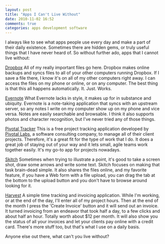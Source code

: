 ```yaml
---
layout: post
title: "Apps I Can't Live Without"
date: 2010-11-02 16:52
comments: true
categories: apps development software
---
```

I always like to see what apps people use every day and make a part of their daily existence. Sometimes there are hidden
gems, or truly useful things that I have never heard of. So without further ado, apps that I cannot live without:

[Dropbox](http://www.dropbox.com) All of my really important files go here. Dropbox makes online backups and syncs files to all of
your other computers running Dropbox. If I save a file there, I know it's on all of my other computers right away. I can access the
files on my phone or online, or on any computer. The best thing is that this all happens automatically. It. Just. Works.

[Evernote](http://www.evernote.com) What Evernote lacks in style, it makes up for in substance and ubiquity. Evernote is a note-taking
application that syncs with an upstream server, so any notes I write on my computer show up on my phone and vice versa. Notes are easily
searchable and browsable. I think it also supports photos and character recognition, but I've never tried any of those things.

[Pivotal Tracker](http://pivotaltracker.com) This is a free project tracking application developed by [Pivotal Labs](http://www.pivotallabs.com),
a software consulting company, to manage all of their client projects. Therefore, it's a great fit for the type of work that I do. It
does a great job of staying out of your way and it lets small, agile teams work together easily. It's my go-to app for projects nowadays.

[Skitch](http://www.skitch.com) Sometimes when trying to illustrate a point, it's good to take a screen shot, draw some arrows and write
some text. Skitch focuses on making that task brain-dead simple. It also shares the files online, and my favorite feature, if you have a Web 
form with a file upload, you can drag the tab at the bottom to the upload button and you don't have to browse around looking for it.

[Harvest](http://www.getharvest.com/) A simple time tracking and invoicing application. While I'm working, or at the end of the day, I'll
enter all of my project hours. Then at the end of the month I press the 'Create Invoice' button and it will send out an invoice. It turned
invoicing from an endeavor that took half a day, to a few clicks and about half an hour. Totally worth about $12 per month. It will also
show you the status of all your invoices and let your clients pay online with a credit card. There's more stuff too, but that's what I
use on a daily basis.

Anyone else out there, what can't you live without?
